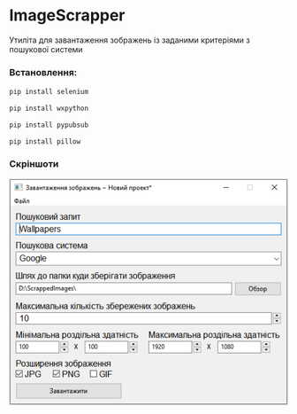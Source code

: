# ImageScrapper
Утиліта для завантаження зображень із заданими критеріями з пошукової системи

### Встановлення:
```
pip install selenium
```
```
pip install wxpython
```
```
pip install pypubsub
```
```
pip install pillow
```

### Скріншоти
![Вигляд програми](Screenshots/Screenshot_1.png?raw=true "Вигляд програми")
